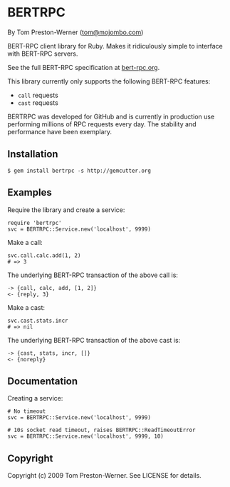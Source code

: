 BERTRPC
=======

By Tom Preston-Werner (tom@mojombo.com)

BERT-RPC client library for Ruby. Makes it ridiculously simple to interface
with BERT-RPC servers.

See the full BERT-RPC specification at [bert-rpc.org](http://bert-rpc.org).

This library currently only supports the following BERT-RPC features:

* `call` requests
* `cast` requests

BERTRPC was developed for GitHub and is currently in production use performing
millions of RPC requests every day. The stability and performance have been
exemplary.


Installation
------------

    $ gem install bertrpc -s http://gemcutter.org


Examples
--------

Require the library and create a service:

    require 'bertrpc'
    svc = BERTRPC::Service.new('localhost', 9999)

Make a call:

    svc.call.calc.add(1, 2)
    # => 3

The underlying BERT-RPC transaction of the above call is:

    -> {call, calc, add, [1, 2]}
    <- {reply, 3}

Make a cast:

    svc.cast.stats.incr
    # => nil

The underlying BERT-RPC transaction of the above cast is:

    -> {cast, stats, incr, []}
    <- {noreply}


Documentation
-------------

Creating a service:

    # No timeout
    svc = BERTRPC::Service.new('localhost', 9999)
    
    # 10s socket read timeout, raises BERTRPC::ReadTimeoutError
    svc = BERTRPC::Service.new('localhost', 9999, 10)


Copyright
---------

Copyright (c) 2009 Tom Preston-Werner. See LICENSE for details.
